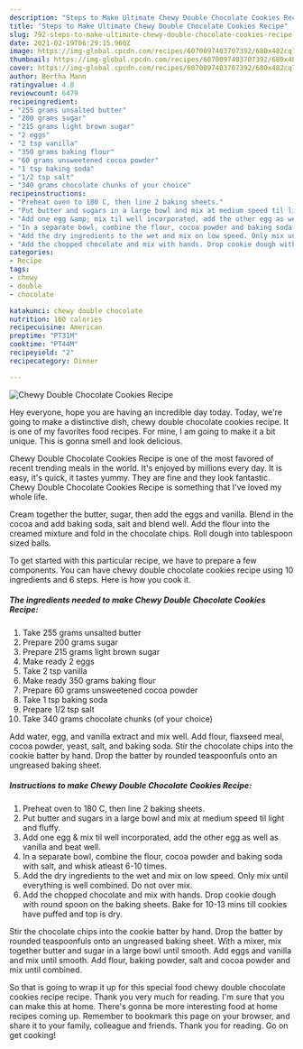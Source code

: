 ```yaml
---
description: "Steps to Make Ultimate Chewy Double Chocolate Cookies Recipe"
title: "Steps to Make Ultimate Chewy Double Chocolate Cookies Recipe"
slug: 792-steps-to-make-ultimate-chewy-double-chocolate-cookies-recipe
date: 2021-02-19T06:29:15.960Z
image: https://img-global.cpcdn.com/recipes/6070097403707392/680x482cq70/chewy-double-chocolate-cookies-recipe-recipe-main-photo.jpg
thumbnail: https://img-global.cpcdn.com/recipes/6070097403707392/680x482cq70/chewy-double-chocolate-cookies-recipe-recipe-main-photo.jpg
cover: https://img-global.cpcdn.com/recipes/6070097403707392/680x482cq70/chewy-double-chocolate-cookies-recipe-recipe-main-photo.jpg
author: Bertha Mann
ratingvalue: 4.8
reviewcount: 6479
recipeingredient:
- "255 grams unsalted butter"
- "200 grams sugar"
- "215 grams light brown sugar"
- "2 eggs"
- "2 tsp vanilla"
- "350 grams baking flour"
- "60 grams unsweetened cocoa powder"
- "1 tsp baking soda"
- "1/2 tsp salt"
- "340 grams chocolate chunks of your choice"
recipeinstructions:
- "Preheat oven to 180 C, then line 2 baking sheets."
- "Put butter and sugars in a large bowl and mix at medium speed til light and fluffy."
- "Add one egg &amp; mix til well incorporated, add the other egg as well as vanilla and beat well."
- "In a separate bowl, combine the flour, cocoa powder and baking soda with salt, and whisk atleast 6-10 times."
- "Add the dry ingredients to the wet and mix on low speed. Only mix until everything is well combined. Do not over mix."
- "Add the chopped chocolate and mix with hands. Drop cookie dough with round spoon on the baking sheets. Bake for 10-13 mins till cookies have puffed and top is dry."
categories:
- Recipe
tags:
- chewy
- double
- chocolate

katakunci: chewy double chocolate 
nutrition: 160 calories
recipecuisine: American
preptime: "PT31M"
cooktime: "PT44M"
recipeyield: "2"
recipecategory: Dinner

---
```



![Chewy Double Chocolate Cookies Recipe](https://img-global.cpcdn.com/recipes/6070097403707392/680x482cq70/chewy-double-chocolate-cookies-recipe-recipe-main-photo.jpg)

Hey everyone, hope you are having an incredible day today. Today, we're going to make a distinctive dish, chewy double chocolate cookies recipe. It is one of my favorites food recipes. For mine, I am going to make it a bit unique. This is gonna smell and look delicious.

Chewy Double Chocolate Cookies Recipe is one of the most favored of recent trending meals in the world. It's enjoyed by millions every day. It is easy, it's quick, it tastes yummy. They are fine and they look fantastic. Chewy Double Chocolate Cookies Recipe is something that I've loved my whole life.

Cream together the butter, sugar, then add the eggs and vanilla. Blend in the cocoa and add baking soda, salt and blend well. Add the flour into the creamed mixture and fold in the chocolate chips. Roll dough into tablespoon sized balls.


To get started with this particular recipe, we have to prepare a few components. You can have chewy double chocolate cookies recipe using 10 ingredients and 6 steps. Here is how you cook it.

<!--inarticleads1-->

##### The ingredients needed to make Chewy Double Chocolate Cookies Recipe:

1. Take 255 grams unsalted butter
1. Prepare 200 grams sugar
1. Prepare 215 grams light brown sugar
1. Make ready 2 eggs
1. Take 2 tsp vanilla
1. Make ready 350 grams baking flour
1. Prepare 60 grams unsweetened cocoa powder
1. Take 1 tsp baking soda
1. Prepare 1/2 tsp salt
1. Take 340 grams chocolate chunks (of your choice)


Add water, egg, and vanilla extract and mix well. Add flour, flaxseed meal, cocoa powder, yeast, salt, and baking soda. Stir the chocolate chips into the cookie batter by hand. Drop the batter by rounded teaspoonfuls onto an ungreased baking sheet. 

<!--inarticleads2-->

##### Instructions to make Chewy Double Chocolate Cookies Recipe:

1. Preheat oven to 180 C, then line 2 baking sheets.
1. Put butter and sugars in a large bowl and mix at medium speed til light and fluffy.
1. Add one egg &amp; mix til well incorporated, add the other egg as well as vanilla and beat well.
1. In a separate bowl, combine the flour, cocoa powder and baking soda with salt, and whisk atleast 6-10 times.
1. Add the dry ingredients to the wet and mix on low speed. Only mix until everything is well combined. Do not over mix.
1. Add the chopped chocolate and mix with hands. Drop cookie dough with round spoon on the baking sheets. Bake for 10-13 mins till cookies have puffed and top is dry.


Stir the chocolate chips into the cookie batter by hand. Drop the batter by rounded teaspoonfuls onto an ungreased baking sheet. With a mixer, mix together butter and sugar in a large bowl until smooth. Add eggs and vanilla and mix until smooth. Add flour, baking powder, salt and cocoa powder and mix until combined. 

So that is going to wrap it up for this special food chewy double chocolate cookies recipe recipe. Thank you very much for reading. I'm sure that you can make this at home. There's gonna be more interesting food at home recipes coming up. Remember to bookmark this page on your browser, and share it to your family, colleague and friends. Thank you for reading. Go on get cooking!
